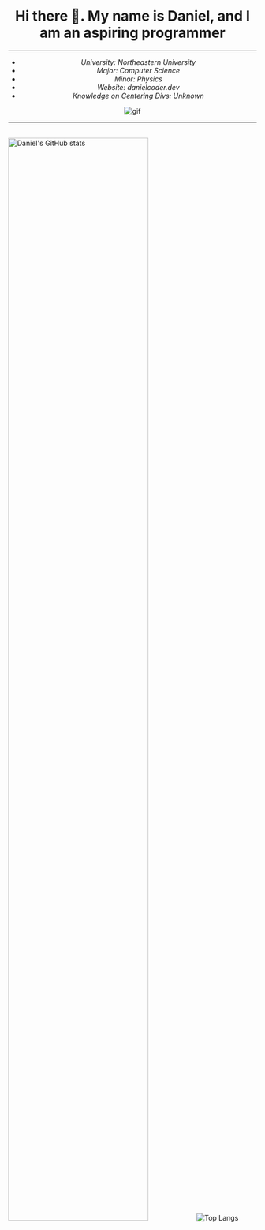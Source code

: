 <h1 align="center"> Hi there 👋. My name is Daniel, and I am an aspiring programmer</h1> 
<hr />
<div align="center" style="list-style-type: none;"> 
  <ul>
    <li><i>University: Northeastern University</i></li>
    <li><i>Major: Computer Science</i></li>
    <li><i>Minor: Physics</i></li>
    <li><i>Website: danielcoder.dev</i></li>
    <li><i>Knowledge on Centering Divs: Unknown</i></li>
  </ul>
</div>

  <p align="center">
  <img src="https://github.com/DanielCoder834/DanielCoder834/assets/55712502/fd21e763-0166-4f97-b926-8d5c7c5d342a" alt="gif">     
  </p>
    
<hr />
<br>
      
<img width="75%" height="75%" src="https://github-readme-stats.vercel.app/api?username=DanielCoder834" alt="Daniel's GitHub stats">
<img src="https://github-readme-stats.vercel.app/api/top-langs/?username=DanielCoder834" alt="Top Langs">
<!--
**DanielCoder834/DanielCoder834** is a ✨ _special_ ✨ repository because its `README.md` (this file) appears on your GitHub profile. align = "right"

Here are some ideas to get you started:

- 🔭 I’m currently working on ...
- 🌱 I’m currently learning ...
- 👯 I’m looking to collaborate on ...
- 🤔 I’m looking for help with ...
- 💬 Ask me about ...
- 📫 How to reach me: ...
- 😄 Pronouns: ...
- ⚡ Fun fact: ...
-->
